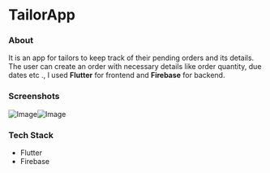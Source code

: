 # **TailorApp**
### About
It is an app for tailors to keep track of their pending orders and its details. The user can create an order with necessary details like order quantity, due dates etc .,  I used **Flutter** for frontend and **Firebase** for backend. 

### Screenshots
![Image](https://i.ibb.co/HxVhNGy/Screenshot-2023-02-12-182918.png)![Image](https://i.ibb.co/LZWD6Qm/Screenshot-2023-02-12-184252.png)

### Tech Stack
* Flutter
* Firebase
